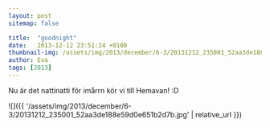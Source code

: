 ```yaml
---
layout: post
sitemap: false

title:  "goodnight"
date:   2013-12-12 23:51:24 +0100
thumbnail-img: /assets/img/2013/december/6-3/20131212_235001_52aa3de188e59d0e651b2d7b.jpg
author: Eva
tags: [2013]
---
```


Nu är det nattinatti för imårrn kör vi till Hemavan! :D

![]({{ '/assets/img/2013/december/6-3/20131212_235001_52aa3de188e59d0e651b2d7b.jpg'  | relative_url }})

